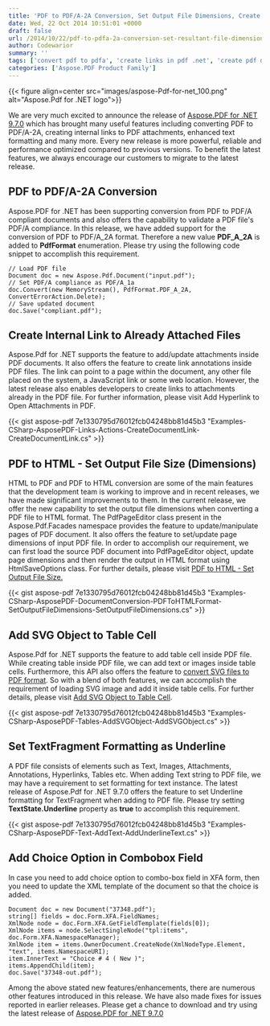 ```yaml
---
title: 'PDF to PDF/A-2A Conversion, Set Output File Dimensions, Create Link to Already Attached Files with Aspose.Pdf for .NET 9.7.0'
date: Wed, 22 Oct 2014 10:51:01 +0000
draft: false
url: /2014/10/22/pdf-to-pdfa-2a-conversion-set-resultant-file-dimensions-create-link-to-already-attached-files-with-aspose.pdf-for-.net-9.7.0/
author: Codewarior
summary: ''
tags: ['convert pdf to pdfa', 'create links in pdf .net', 'create pdf document in .net', 'pdf manipulation library', 'pdf to pdf2a', 'pdf to pdfa conversion']
categories: ['Aspose.PDF Product Family']
---
```




{{< figure align=center src="images/aspose-Pdf-for-net_100.png" alt="Aspose.Pdf for .NET logo">}}


We are very much excited to announce the release of [Aspose.PDF for .NET 9.7.0][1] which has brought many useful features including converting PDF to PDF/A-2A, creating internal links to PDF attachments, enhanced text formatting and many more. Every new release is more powerful, reliable and performance optimized compared to previous versions. To benefit the latest features, we always encourage our customers to migrate to the latest release.

## PDF to PDF/A-2A Conversion

Aspose.PDF for .NET has been supporting conversion from PDF to PDF/A compliant documents and also offers the capability to validate a PDF file's PDF/A compliance. In this release, we have added support for the conversion of PDF to PDF/A\_2A format. Therefore a new value **PDF\_A\_2A** is added to **PdfFormat** enumeration. Please try using the following code snippet to accomplish this requirement.

```
// Load PDF file
Document doc = new Aspose.Pdf.Document("input.pdf");
// Set PDF/A compliance as PDF/A_1a
doc.Convert(new MemoryStream(), PdfFormat.PDF_A_2A, ConvertErrorAction.Delete);
// Save updated document
doc.Save("compliant.pdf");
```

## Create Internal Link to Already Attached Files

Aspose.Pdf for .NET supports the feature to add/update attachments inside PDF documents. It also offers the feature to create link annotations inside PDF files. The link can point to a page within the document, any other file placed on the system, a JavaScript link or some web location. However, the latest release also enables developers to create links to attachments already in the PDF file. For further information, please visit Add Hyperlink to Open Attachments in PDF.

{{< gist aspose-pdf 7e1330795d76012fcb04248bb81d45b3 "Examples-CSharp-AsposePDF-Links-Actions-CreateDocumentLink-CreateDocumentLink.cs" >}}

## PDF to HTML - Set Output File Size (Dimensions)

HTML to PDF and PDF to HTML conversion are some of the main features that the development team is working to improve and in recent releases, we have made significant improvements to them. In the current release, we offer the new capability to set the output file dimensions when converting a PDF file to HTML format. The PdfPageEditor class present in the Aspose.Pdf.Facades namespace provides the feature to update/manipulate pages of PDF document. It also offers the feature to set/update page dimensions of input PDF file. In order to accomplish our requirement, we can first load the source PDF document into PdfPageEditor object, update page dimensions and then render the output in HTML format using HtmlSaveOptions class. For further details, please visit [PDF to HTML - Set Output File Size.][2]

{{< gist aspose-pdf 7e1330795d76012fcb04248bb81d45b3 "Examples-CSharp-AsposePDF-DocumentConversion-PDFToHTMLFormat-SetOutputFileDimensions-SetOutputFileDimensions.cs" >}}

## Add SVG Object to Table Cell

Aspose.Pdf for .NET supports the feature to add table cell inside PDF file. While creating table inside PDF file, we can add text or images inside table cells. Furthermore, this API also offers the feature to [convert SVG files to PDF format][3]. So with a blend of both features, we can accomplish the requirement of loading SVG image and add it inside table cells. For further details, please visit [Add SVG Object to Table Cell][4].

{{< gist aspose-pdf 7e1330795d76012fcb04248bb81d45b3 "Examples-CSharp-AsposePDF-Tables-AddSVGObject-AddSVGObject.cs" >}}

## Set TextFragment Formatting as Underline

A PDF file consists of elements such as Text, Images, Attachments, Annotations, Hyperlinks, Tables etc. When adding Text string to PDF file, we may have a requirement to set formatting for text instance. The latest release of Aspose.Pdf for .NET 9.7.0 offers the feature to set Underline formatting for TextFragment when adding to PDF file. Please try setting **TextState.Underline** property as **true** to accomplish this requirement.

{{< gist aspose-pdf 7e1330795d76012fcb04248bb81d45b3 "Examples-CSharp-AsposePDF-Text-AddText-AddUnderlineText.cs" >}}

## Add Choice Option in Combobox Field

In case you need to add choice option to combo-box field in XFA form, then you need to update the XML template of the document so that the choice is added.

```
Document doc = new Document("37348.pdf");
string[] fields = doc.Form.XFA.FieldNames;
XmlNode node = doc.Form.XFA.GetFieldTemplate(fields[0]);
XmlNode items = node.SelectSingleNode("tpl:items", doc.Form.XFA.NamespaceManager);
XmlNode item = items.OwnerDocument.CreateNode(XmlNodeType.Element, "text", items.NamespaceURI);
item.InnerText = "Choice # 4 ( New )";
items.AppendChild(item);
doc.Save("37348-out.pdf");
```

Among the above stated new features/enhancements, there are numerous other features introduced in this release. We have also made fixes for issues reported in earlier releases. Please get a chance to download and try using the latest release of [Aspose.PDF for .NET 9.7.0][5]




[1]: https://downloads.aspose.com/pdf/net
[2]: https://docs.aspose.com/display/pdfnet/Convert+PDF+File+into+HTML+Format#ConvertPDFFileintoHTMLFormat-PDFtoHTML-SetOutputFileDimensions
[3]: https://docs.aspose.com/display/pdfnet/Convert+a+File+to+PDF+Format#ConvertaFiletoPDFFormat-ConvertSVGFiletoPDFFormat
[4]: https://docs.aspose.com/display/pdfnet/Add+and+Extract+a+Table#AddandExtractaTable-AddSVGObjecttoTableCell
[5]: https://downloads.aspose.com/pdf/net




